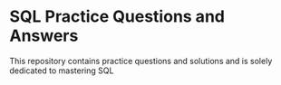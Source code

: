 # SQL Practice Questions and Answers
 This repository contains practice questions and solutions and is solely dedicated to mastering SQL
